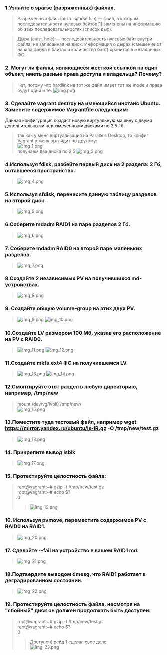 ### 1.Узнайте о sparse (разряженных) файлах.
>Разрежённый файл (англ. sparse file) — файл, в котором последовательности нулевых байтов[1] заменены на информацию об этих последовательностях (список дыр).

>Дыра (англ. hole) — последовательность нулевых байт внутри файла, не записанная на диск. Информация о дырах (смещение от начала файла в байтах и количество байт) хранится в метаданных ФС.  
### 2. Могут ли файлы, являющиеся жесткой ссылкой на один объект, иметь разные права доступа и владельца? Почему?

> Нет, потому что hardlink на тот же файл имеет тот же inode и права будут одни и те.
> ![img.png](img.png)
### 3. Сделайте vagrant destroy на имеющийся инстанс Ubuntu. Замените содержимое Vagrantfile следующим:  
Данная конфигурация создаст новую виртуальную машину с двумя дополнительными неразмеченными дисками по 2.5 Гб.  
> так как у меня виртуализация на Parallels Desktop, то конфиг Vagrant у меня выглядит по другому:    
> ![img_1.png](img_1.png)  
> получаем два диска по 2,5
> ![img_3.png](img_3.png)
### 4.Используя fdisk, разбейте первый диск на 2 раздела: 2 Гб, оставшееся пространство.
> ![img_4.png](img_4.png)
### 5.Используя sfdisk, перенесите данную таблицу разделов на второй диск.
>![img_5.png](img_5.png)
### 6.Соберите mdadm RAID1 на паре разделов 2 Гб.
>![img_6.png](img_6.png)
### 7. Соберите mdadm RAID0 на второй паре маленьких разделов.
>![img_7.png](img_7.png)
### 8.Создайте 2 независимых PV на получившихся md-устройствах.
>![img_8.png](img_8.png)
### 9. Создайте общую volume-group на этих двух PV.
>![img_9.png](img_9.png)
>![img_10.png](img_10.png)
### 10.Создайте LV размером 100 Мб, указав его расположение на PV с RAID0.
>![img_11.png](img_11.png)
>![img_12.png](img_12.png)
### 11.Создайте mkfs.ext4 ФС на получившемся LV.
>![img_13.png](img_13.png)
>![img_14.png](img_14.png)
### 12.Смонтируйте этот раздел в любую директорию, например, /tmp/new
>mount /dev/vg/lvol0 /tmp/new/  
>![img_15.png](img_15.png)
### 13.Поместите туда тестовый файл, например wget https://mirror.yandex.ru/ubuntu/ls-lR.gz -O /tmp/new/test.gz
>![img_18.png](img_18.png)
### 14. Прикрепите вывод lsblk 
>![img_17.png](img_17.png)
### 15. Протестируйте целостность файла:  
>root@vagrant:~# gzip -t /tmp/new/test.gz  
>root@vagrant:~# echo $?  
0  
> 
>>![img_19.png](img_19.png) 
### 16. Используя pvmove, переместите содержимое PV с RAID0 на RAID1.
>![img_20.png](img_20.png)
### 17. Сделайте --fail на устройство в вашем RAID1 md.
>![img_21.png](img_21.png)
### 18.Подтвердите выводом dmesg, что RAID1 работает в деградированном состоянии.
>![img_22.png](img_22.png)
### 19. Протестируйте целостность файла, несмотря на "сбойный" диск он должен продолжать быть доступен:  
> root@vagrant:~# gzip -t /tmp/new/test.gz  
root@vagrant:~# echo $?  
0
> 
>>Доступен) рейд 1 сделал свое дело   
![img_23.png](img_23.png)




